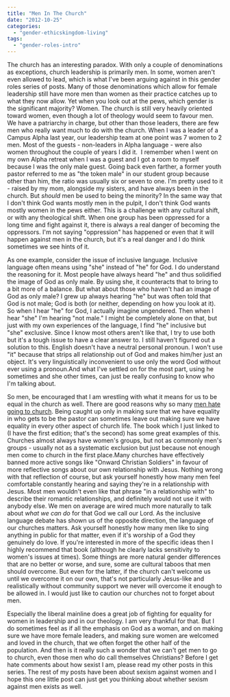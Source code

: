 ```yaml
---
title: "Men In The Church"
date: "2012-10-25"
categories: 
  - "gender-ethicskingdom-living"
tags: 
  - "gender-roles-intro"
---
```


The church has an interesting paradox. With only a couple of denominations as exceptions, church leadership is primarily men. In some, women aren't even allowed to lead, which is what I've been arguing against in this gender roles series of posts. Many of those denominations which allow for female leadership still have more men than women as their practice catches up to what they now allow. Yet when you look out at the pews, which gender is the significant majority? Women. The church is still very heavily oriented toward women, even though a lot of theology would seem to favour men. We have a patriarchy in charge, but other than those leaders, there are few men who really want much to do with the church. When I was a leader of a Campus Alpha last year, our leadership team at one point was 7 women to 2 men. Most of the guests - non-leaders in Alpha language - were also women throughout the couple of years I did it.  I remember when I went on my own Alpha retreat when I was a guest and I got a room to myself because I was the only male guest. Going back even farther, a former youth pastor referred to me as "the token male" in our student group because other than him, the ratio was usually six or seven to one. I'm pretty used to it - raised by my mom, alongside my sisters, and have always been in the church. But _should_ men be used to being the minority? In the same way that I don't think God wants mostly men in the pulpit, I don't think God wants mostly women in the pews either. This is a challenge with any cultural shift, or with any theological shift. When one group has been oppressed for a long time and fight against it, there is always a real danger of becoming the oppressors. I'm not saying "oppression" has happened or even that it will happen against men in the church, but it's a real danger and I do think sometimes we see hints of it.

<!--more-->

As one example, consider the issue of inclusive language. Inclusive language often means using "she" instead of "he" for God. I do understand the reasoning for it. Most people have always heard "he" and thus solidified the image of God as only male. By using she, it counteracts that to bring to a bit more of a balance. But what about those who haven't had an image of God as only male? I grew up always hearing "he" but was often told that God is not male; God is both (or neither, depending on how you look at it). So when I hear "he" for God, I actually imagine ungendered. Then when I hear "she" I'm hearing "not male." I might be completely alone on that, but just with my own experiences of the language, I find "he" inclusive but "she" exclusive. Since I know most others aren't like that, I try to use both but it's a tough issue to have a clear answer to. I still haven't figured out a solution to this. English doesn't have a neutral personal pronoun. I won't use "it" because that strips all relationship out of God and makes him/her just an object. It's very linguistically inconvenient to use only the word God without ever using a pronoun.And what I've settled on for the most part, using he sometimes and she other times, can just be really confusing to know who I'm talking about.

So men, be encouraged that I am wrestling with what it means for us to be equal in the church as well. There are good reasons why so many [men hate going to church](https://www.amazon.ca/Why-Men-Hate-Going-Church/dp/078523215X/ref=sr_1_2?ie=UTF8&s=books&qid=1301078324&sr=8-2 "Amazon.ca: Why Men Hate Going to Church (2nd Edition)"). Being caught up only in making sure that we have equality in who gets to be the pastor can sometimes leave out making sure we have equality in every other aspect of church life. The book which I just linked to (I have the first edition; that's the second) has some great examples of this. Churches almost always have women's groups, but not as commonly men's groups - usually not as a systematic exclusion but just because not enough men come to church in the first place.Many churches have effectively banned more active songs like "Onward Christian Soldiers" in favour of more reflective songs about our own relationship with Jesus. Nothing wrong with that reflection of course, but ask yourself honestly how many men feel comfortable constantly hearing and saying they're in a relationship with Jesus. Most men wouldn't even like that phrase "in a relationship with" to describe their romantic relationships, and definitely would not use it with anybody else. We men on average are wired much more naturally to talk about _what we can do_ for that God we call our Lord. As the inclusive language debate has shown us of the opposite direction, the language of our churches matters. Ask yourself honestly how many men like to sing anything in public for that matter, even if it's worship of a God they genuinely do love. If you're interested in more of the specific ideas then I highly recommend that book (although he clearly lacks sensitivity to women's issues at times). Some things are more natural gender differences that are no better or worse, and sure, some are cultural taboos that men should overcome. But even for the latter, if the church can't welcome us until we overcome it on our own, that's not particularly Jesus-like and realistically without community support we never will overcome it enough to be allowed in. I would just like to caution our churches not to forget about men.

Especially the liberal mainline does a great job of fighting for equality for women in leadership and in our theology. I am very thankful for that. But I do sometimes feel as if all the emphasis on God as a woman, and on making sure we have more female leaders, and making sure women are welcomed and loved in the church, that we often forget the other half of the population. And then is it really such a wonder that we can't get men to go to church, even those men who do call themselves Christians? Before I get hate comments about how sexist I am, please read my other posts in this series. The rest of my posts have been about sexism against women and I hope this one little post can just get you thinking about whether sexism against men exists as well.

